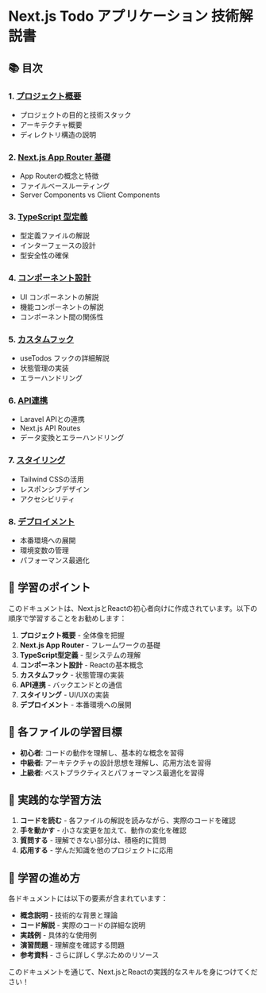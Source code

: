 # Next.js Todo アプリケーション 技術解説書

## 📚 目次

### 1. [プロジェクト概要](./01-project-overview.md)
- プロジェクトの目的と技術スタック
- アーキテクチャ概要
- ディレクトリ構造の説明

### 2. [Next.js App Router 基礎](./02-nextjs-app-router.md)
- App Routerの概念と特徴
- ファイルベースルーティング
- Server Components vs Client Components

### 3. [TypeScript 型定義](./03-typescript-types.md)
- 型定義ファイルの解説
- インターフェースの設計
- 型安全性の確保

### 4. [コンポーネント設計](./04-component-architecture.md)
- UI コンポーネントの解説
- 機能コンポーネントの解説
- コンポーネント間の関係性

### 5. [カスタムフック](./05-custom-hooks.md)
- useTodos フックの詳細解説
- 状態管理の実装
- エラーハンドリング

### 6. [API連携](./06-api-integration.md)
- Laravel APIとの連携
- Next.js API Routes
- データ変換とエラーハンドリング

### 7. [スタイリング](./07-styling.md)
- Tailwind CSSの活用
- レスポンシブデザイン
- アクセシビリティ

### 8. [デプロイメント](./08-deployment.md)
- 本番環境への展開
- 環境変数の管理
- パフォーマンス最適化

## 🎯 学習のポイント

このドキュメントは、Next.jsとReactの初心者向けに作成されています。以下の順序で学習することをお勧めします：

1. **プロジェクト概要** - 全体像を把握
2. **Next.js App Router** - フレームワークの基礎
3. **TypeScript型定義** - 型システムの理解
4. **コンポーネント設計** - Reactの基本概念
5. **カスタムフック** - 状態管理の実装
6. **API連携** - バックエンドとの通信
7. **スタイリング** - UI/UXの実装
8. **デプロイメント** - 本番環境への展開

## 📖 各ファイルの学習目標

- **初心者**: コードの動作を理解し、基本的な概念を習得
- **中級者**: アーキテクチャの設計思想を理解し、応用方法を習得
- **上級者**: ベストプラクティスとパフォーマンス最適化を習得

## 🔧 実践的な学習方法

1. **コードを読む** - 各ファイルの解説を読みながら、実際のコードを確認
2. **手を動かす** - 小さな変更を加えて、動作の変化を確認
3. **質問する** - 理解できない部分は、積極的に質問
4. **応用する** - 学んだ知識を他のプロジェクトに応用

## 📝 学習の進め方

各ドキュメントには以下の要素が含まれています：

- **概念説明** - 技術的な背景と理論
- **コード解説** - 実際のコードの詳細な説明
- **実践例** - 具体的な使用例
- **演習問題** - 理解度を確認する問題
- **参考資料** - さらに詳しく学ぶためのリソース

このドキュメントを通じて、Next.jsとReactの実践的なスキルを身につけてください！
